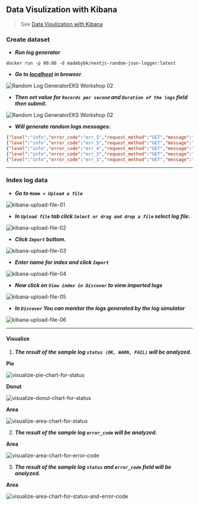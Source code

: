 ## Data Visulization with Kibana

> See [Data Visulization with Kibana](https://catalog.workshops.aws/eks-logging/en-US/opensearch/3-kibana)  


### Create dataset

- ***Run log generator***

```
docker run -p 80:80 -d madebybk/nextjs-random-json-logger:latest
```
- ***Go to [localhost](http://localhost:80) in browser.***

![Random Log GeneratorEKS Workshop 02](images/random-log-genera-to-EKS-workshop-01.png)

- ***Then set value for `Records per second` and `Duration of the logs` field then submit.***

![Random Log GeneratorEKS Workshop 02](images/random-log-genera-to-EKS-workshop-02.png)

- ***Will generate random logs messages:***

```json
{"level":"info","error_code":"err_5","request_method":"GET","message":"This is a sample log message no. 56","request_uri":"/api/logger","timestamp":"2023-05-10T16:34:53.187Z[UTC]","status":"OK","server_protocol":"HTTP/1.1"}
{"level":"info","error_code":"err_5","request_method":"GET","message":"This is a sample log message no. 57","request_uri":"/api/logger","timestamp":"2023-05-10T16:34:54.187Z[UTC]","status":"OK","server_protocol":"HTTP/1.1"}
{"level":"info","error_code":"err_4","request_method":"GET","message":"This is a sample log message no. 58","request_uri":"/api/logger","timestamp":"2023-05-10T16:34:55.188Z[UTC]","status":"WARN","server_protocol":"HTTP/1.1"}
{"level":"info","error_code":"err_2","request_method":"GET","message":"This is a sample log message no. 59","request_uri":"/api/logger","timestamp":"2023-05-10T16:34:56.187Z[UTC]","status":"WARN","server_protocol":"HTTP/1.1"}
{"level":"info","error_code":"err_1","request_method":"GET","message":"This is a sample log message no. 60","request_uri":"/api/logger","timestamp":"2023-05-10T16:34:57.187Z[UTC]","status":"OK","server_protocol":"HTTP/1.1"}
```

---

### Index log data

- ***Go to `Home > Upload a file`***

![kibana-upload-file-01](images/kibana-upload-file-01.png)

- ***In `Upload file` tab click `Select or drag and drop a file` select log file.***

![kibana-upload-file-02](images/kibana-upload-file-02.png)

- ***Click `Import` buttom.***

![kibana-upload-file-03](images/kibana-upload-file-03.png)

- ***Enter name for index and click `Import`***

![kibana-upload-file-04](images/kibana-upload-file-04.png)

- ***Now click on `View index in Discover` to view imported logs***

![kibana-upload-file-05](images/kibana-upload-file-05.png)

- ***In `Discover` You can monitor the logs generated by the log simulator***

![kibana-upload-file-06](images/kibana-upload-file-06.png)

---

#### Visualize

1. ***The result of the sample log `status (OK, WARN, FAIL)` will be analyzed.***

**Pie**

![visualize-pie-chart-for-status](images/visualize-pie-chart-for-status.png)

**Donut**

![visualize-donut-chart-for-status](images/visualize-donut-chart-for-status.png)

**Area**

![visualize-area-chart-for-status](images/visualize-area-chart-for-status.png)

2. ***The result of the sample log `error_code` will be analyzed.***

**Area**

![visualize-area-chart-for-error-code](images/visualize-area-chart-for-error-code.png)


3. ***The result of the sample log `status` and `error_code` field will be analyzed.***

**Area**

![visualize-area-chart-for-status-and-error-code](images/visualize-area-chart-for-status-and-error-code.png)


